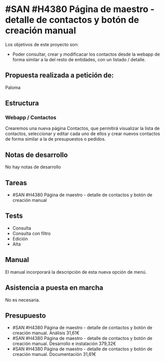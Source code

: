 # #SAN #H4380 Página de maestro - detalle de contactos y botón de creación manual 

Los objetivos de este proyecto son:
+ Poder consultar, crear y modificacar los contactos desde la webapp de forma similar a la del resto de entidades, con un listado / detalle.

## Propuesta realizada a petición de:
Paloma

## Estructura

### Webapp / Contactos
Crearemos una nueva página Contactos, que permitirá visualizar la lista de contactos, seleccionar y editar cada uno de ellos y crear nuevos contactos de forma similar a la de presupuestos o pedidos.

## Notas de desarrollo
No hay notas de desarrollo

## Tareas
* #SAN #H4380 Página de maestro - detalle de contactos y botón de creación manual 

## Tests
+ Consulta
+ Consulta con filtro
+ Edición
+ Alta

## Manual
El manual incorporará la descripción de esta nueva opción de menú.

## Asistencia a puesta en marcha
No es necesaria.

## Presupuesto
* #SAN #H4380 Página de maestro - detalle de contactos y botón de creación manual. Análisis 31,61€
* #SAN #H4380 Página de maestro - detalle de contactos y botón de creación manual. Desarrollo e instalación 379,32€
* #SAN #H4380 Página de maestro - detalle de contactos y botón de creación manual. Documentación 31,61€
